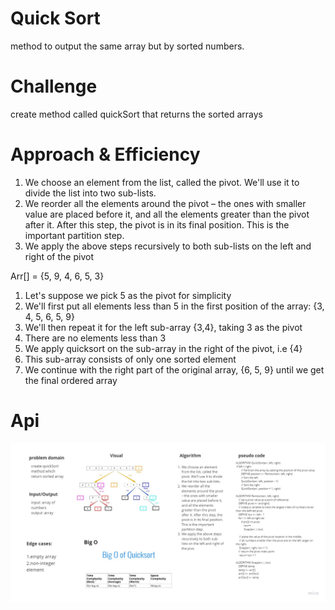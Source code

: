 # Quick Sort

method to output the same array but by sorted numbers.

# Challenge
create method called quickSort that returns the sorted arrays

# Approach & Efficiency
1. We choose an element from the list, called the pivot. We'll use it to divide the list into two sub-lists.
2. We reorder all the elements around the pivot – the ones with smaller value are placed before it, and all the elements greater than the pivot after it. After this step, the pivot is in its final position. This is the important partition step.
3. We apply the above steps recursively to both sub-lists on the left and right of the pivot

Arr[] = {5, 9, 4, 6, 5, 3}
1. Let's suppose we pick 5 as the pivot for simplicity
2. We'll first put all elements less than 5 in the first position of the array: {3, 4, 5, 6, 5, 9}
3. We'll then repeat it for the left sub-array {3,4}, taking 3 as the pivot
4. There are no elements less than 3
5. We apply quicksort on the sub-array in the right of the pivot, i.e {4}
6. This sub-array consists of only one sorted element
7. We continue with the right part of the original array, {6, 5, 9} until we get the final ordered array


# Api
![quickSort](https://github.com/BayanKhalil/401-data-structures-and-algorithms/blob/main/Data-Structures/InsertionSort/assests/quickSort.jpg)

